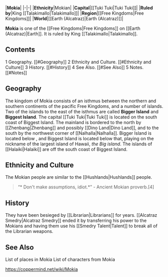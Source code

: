 |**Mokia**|
|-|-|
|**Ethnicity**|Mokian|
|**Capital**|[[Tuki Tuki\|Tuki Tuki]]|
|**Ruled by**|King [[Talakimallo\|Talakimallo]]|
|**Region**|[[Free Kingdoms\|Free Kingdoms]]|
|**World**|[[Earth (Alcatraz)\|Earth (Alcatraz)]]|

**Mokia** is one of the [[Free Kingdoms\|Free Kingdoms]] on [[Earth (Alcatraz)\|Earth]]. It is ruled by King [[Talakimallo\|Talakimallo]].

## Contents

1 Geography. [[#Geography]] 
2 Ethnicity and Culture. [[#Ethnicity and Culture]] 
3 History. [[#History]] 
4 See Also. [[#See Also]] 
5 Notes. [[#Notes]] 


## Geography
The kingdom of Mokia consists of an isthmus between the northern and southern continents of the pacific Free Kingdoms, and a number of islands. Two of the islands to the east of the isthmus are called **Bigger Island** and **Biggest Island**. The capital [[Tuki Tuki\|Tuki Tuki]] is located on the south coast of Biggest Island. The mainland is bordered to the north by [[Zhenbang\|Zhenbang]] and possibly [[Dino Land\|Dino Land]], and to the south by the northwest corner of [[Nalhalla\|Nalhalla]]. Bigger Island is located below , and Biggest Island is located below that, playing on the nickname of the largest island of Hawaii, *the Big island*. The islands of [[Halaiki\|Halaiki]] are off the south coast of Biggest Island. 

## Ethnicity and Culture
The Mokian people are similar to the [[Hushlands\|Hushlands]]  people.

>“* Don't make assumptions, idiot.*”
\- Ancient Mokian proverb.[4]


## History
They have been besieged by [[Librarian\|Librarians]] for years. [[Alcatraz Smedry\|Alcatraz Smedry]] ended it by transferring his power to the Mokians and having them use his [[Smedry Talent\|Talent]] to break all of the Librarian weapons.

## See Also
List of places in Mokia
List of characters from Mokia


https://coppermind.net/wiki/Mokia